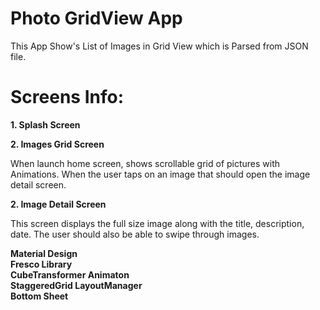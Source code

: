 # Photo GridView App

This App Show's List of Images in Grid View which is Parsed from JSON file. 

# Screens Info:

**1. Splash Screen**

**2. Images Grid Screen**

When launch home screen, shows scrollable grid of pictures with Animations. When the user taps on an image that should open the image detail screen.

**2. Image Detail Screen**

This screen displays the full size image along with the title, description, date. 
The user should also be able to swipe through images.



**Material Design**  
**Fresco Library**  
**CubeTransformer Animaton**  
**StaggeredGrid LayoutManager**  
**Bottom Sheet**  

